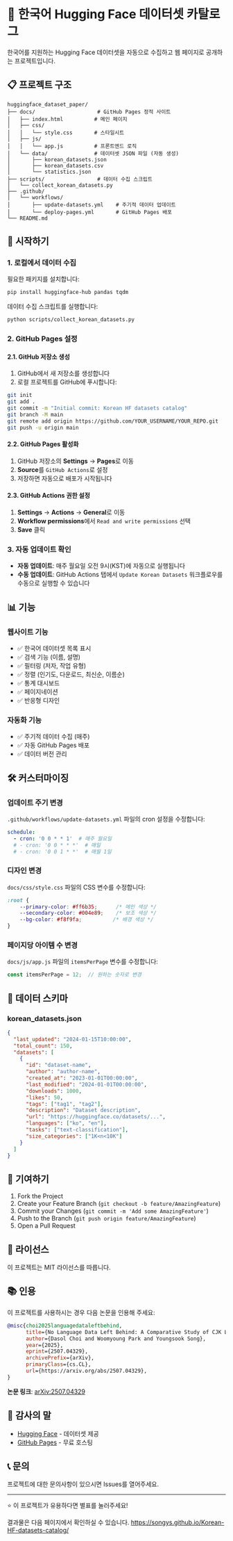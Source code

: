 # 🤗 한국어 Hugging Face 데이터셋 카탈로그

한국어를 지원하는 Hugging Face 데이터셋을 자동으로 수집하고 웹 페이지로 공개하는 프로젝트입니다.

## 📋 프로젝트 구조

```
huggingface_dataset_paper/
├── docs/                    # GitHub Pages 정적 사이트
│   ├── index.html          # 메인 페이지
│   ├── css/
│   │   └── style.css       # 스타일시트
│   ├── js/
│   │   └── app.js          # 프론트엔드 로직
│   └── data/               # 데이터셋 JSON 파일 (자동 생성)
│       ├── korean_datasets.json
│       ├── korean_datasets.csv
│       └── statistics.json
├── scripts/                 # 데이터 수집 스크립트
│   └── collect_korean_datasets.py
├── .github/
│   └── workflows/
│       ├── update-datasets.yml    # 주기적 데이터 업데이트
│       └── deploy-pages.yml       # GitHub Pages 배포
└── README.md
```

## 🚀 시작하기

### 1. 로컬에서 데이터 수집

필요한 패키지를 설치합니다:

```bash
pip install huggingface-hub pandas tqdm
```

데이터 수집 스크립트를 실행합니다:

```bash
python scripts/collect_korean_datasets.py
```

### 2. GitHub Pages 설정

#### 2.1. GitHub 저장소 생성
1. GitHub에서 새 저장소를 생성합니다
2. 로컬 프로젝트를 GitHub에 푸시합니다:

```bash
git init
git add .
git commit -m "Initial commit: Korean HF datasets catalog"
git branch -M main
git remote add origin https://github.com/YOUR_USERNAME/YOUR_REPO.git
git push -u origin main
```

#### 2.2. GitHub Pages 활성화
1. GitHub 저장소의 **Settings** → **Pages**로 이동
2. **Source**를 `GitHub Actions`로 설정
3. 저장하면 자동으로 배포가 시작됩니다

#### 2.3. GitHub Actions 권한 설정
1. **Settings** → **Actions** → **General**로 이동
2. **Workflow permissions**에서 `Read and write permissions` 선택
3. **Save** 클릭

### 3. 자동 업데이트 확인

- **자동 업데이트**: 매주 월요일 오전 9시(KST)에 자동으로 실행됩니다
- **수동 업데이트**: GitHub Actions 탭에서 `Update Korean Datasets` 워크플로우를 수동으로 실행할 수 있습니다

## 📊 기능

### 웹사이트 기능
- ✅ 한국어 데이터셋 목록 표시
- ✅ 검색 기능 (이름, 설명)
- ✅ 필터링 (저자, 작업 유형)
- ✅ 정렬 (인기도, 다운로드, 최신순, 이름순)
- ✅ 통계 대시보드
- ✅ 페이지네이션
- ✅ 반응형 디자인

### 자동화 기능
- ✅ 주기적 데이터 수집 (매주)
- ✅ 자동 GitHub Pages 배포
- ✅ 데이터 버전 관리

## 🛠️ 커스터마이징

### 업데이트 주기 변경

`.github/workflows/update-datasets.yml` 파일의 cron 설정을 수정합니다:

```yaml
schedule:
  - cron: '0 0 * * 1'  # 매주 월요일
  # - cron: '0 0 * * *'  # 매일
  # - cron: '0 0 1 * *'  # 매월 1일
```

### 디자인 변경

`docs/css/style.css` 파일의 CSS 변수를 수정합니다:

```css
:root {
    --primary-color: #ff6b35;      /* 메인 색상 */
    --secondary-color: #004e89;    /* 보조 색상 */
    --bg-color: #f8f9fa;          /* 배경 색상 */
}
```

### 페이지당 아이템 수 변경

`docs/js/app.js` 파일의 `itemsPerPage` 변수를 수정합니다:

```javascript
const itemsPerPage = 12;  // 원하는 숫자로 변경
```

## 📝 데이터 스키마

### korean_datasets.json
```json
{
  "last_updated": "2024-01-15T10:00:00",
  "total_count": 150,
  "datasets": [
    {
      "id": "dataset-name",
      "author": "author-name",
      "created_at": "2023-01-01T00:00:00",
      "last_modified": "2024-01-01T00:00:00",
      "downloads": 1000,
      "likes": 50,
      "tags": ["tag1", "tag2"],
      "description": "Dataset description",
      "url": "https://huggingface.co/datasets/...",
      "languages": ["ko", "en"],
      "tasks": ["text-classification"],
      "size_categories": ["1K<n<10K"]
    }
  ]
}
```

## 🤝 기여하기

1. Fork the Project
2. Create your Feature Branch (`git checkout -b feature/AmazingFeature`)
3. Commit your Changes (`git commit -m 'Add some AmazingFeature'`)
4. Push to the Branch (`git push origin feature/AmazingFeature`)
5. Open a Pull Request

## 📄 라이선스

이 프로젝트는 MIT 라이선스를 따릅니다.

## 📚 인용

이 프로젝트를 사용하시는 경우 다음 논문을 인용해 주세요:

```bibtex
@misc{choi2025languagedataleftbehind,
      title={No Language Data Left Behind: A Comparative Study of CJK Language Datasets in the Hugging Face Ecosystem},
      author={Dasol Choi and Woomyoung Park and Youngsook Song},
      year={2025},
      eprint={2507.04329},
      archivePrefix={arXiv},
      primaryClass={cs.CL},
      url={https://arxiv.org/abs/2507.04329},
}
```

**논문 링크**: [arXiv:2507.04329](https://arxiv.org/abs/2507.04329)

## 🙏 감사의 말

- [Hugging Face](https://huggingface.co/) - 데이터셋 제공
- [GitHub Pages](https://pages.github.com/) - 무료 호스팅

## 📞 문의

프로젝트에 대한 문의사항이 있으시면 Issues를 열어주세요.

---

⭐ 이 프로젝트가 유용하다면 별표를 눌러주세요!

결과물은 다음 페이지에서 확인하실 수 있습니다.
https://songys.github.io/Korean-HF-datasets-catalog/
